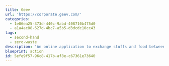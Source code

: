 ```yaml
---
title: Geev
url: 'https://corporate.geev.com/'
categories:
  - 1e06ea25-373d-440c-9abd-408710b475d0
  - a1a4ac88-627d-4bc7-a5b5-d3dcdc10cc43
tags:
  - second-hand
  - zero-waste
description: 'An online application to exchange stuffs and food between people. Easily discuss, meet and give a second life to objects and food.  The more you give the more people trust you when you want to get something.'
blueprint: action
id: 5efe9f57-96c8-417b-af8e-c67361e73640
---
```

